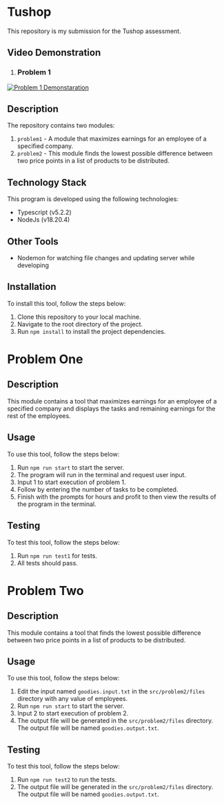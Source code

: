 # Tushop

This repository is my submission for the Tushop assessment.

## Video Demonstration

1. ### Problem 1
  [![Problem 1 Demonstaration](https://cdn.loom.com/sessions/thumbnails/16550eee210a4ccba3c0c607322116a2-2b04fdda77b49643-full-play.gif)](https://www.loom.com/share/16550eee210a4ccba3c0c607322116a2)



## Description

The repository contains two modules:

1. `problem1` - A module that maximizes earnings for an employee of a specified company.
2. `problem2` - This module finds the lowest possible difference between two price points in a list of products to be distributed.

## Technology Stack

This program is developed using the following technologies:

- Typescript (v5.2.2)
- NodeJs (v18.20.4)

## Other Tools

- Nodemon for watching file changes and updating server while developing

## Installation

To install this tool, follow the steps below:

1. Clone this repository to your local machine.
2. Navigate to the root directory of the project.
3. Run `npm install` to install the project dependencies.

# Problem One

## Description

This module contains a tool that maximizes earnings for an employee of a specified company and displays the tasks and remaining earnings for the rest of the employees.


## Usage

To use this tool, follow the steps below:

1. Run `npm run start` to start the server.
2. The program will run in the terminal and request user input.
3. Input 1 to start execution of problem 1.
4. Follow by entering the number of tasks to be completed.
5. Finish with the prompts for hours and profit to then view the results of the program in the terminal.

## Testing

To test this tool, follow the steps below:

1. Run `npm run test1` for tests.
2. All tests should pass.


# Problem Two

## Description

This module contains a tool that finds the lowest possible difference between two price points in a list of products to be distributed.


## Usage

To use this tool, follow the steps below:

1. Edit the input named `goodies.input.txt` in the `src/problem2/files` directory with any value of employees.
2. Run `npm run start` to start the server.
3. Input 2 to start execution of problem 2.
4. The output file will be generated in the `src/problem2/files` directory. The output file will be named `goodies.output.txt`.

## Testing

To test this tool, follow the steps below:

1. Run `npm run test2` to run the tests.
2. The output file will be generated in the `src/problem2/files` directory. The output file will be named `goodies.output.txt`.
